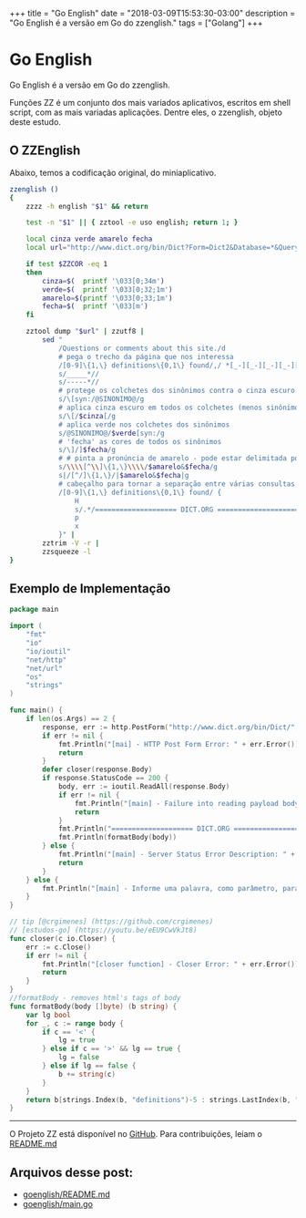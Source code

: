+++
title = "Go English"
date = "2018-03-09T15:53:30-03:00"
description = "Go English é a versão em Go do zzenglish."
tags = ["Golang"]
+++
# Go English

Go English é a versão em Go do zzenglish.

Funções ZZ é um conjunto dos mais variados aplicativos, escritos em shell script, com as mais variadas aplicações. Dentre eles, o zzenglish, objeto deste estudo.

## O ZZEnglish

Abaixo, temos a codificação original, do miniaplicativo.
    
```sh
zzenglish ()
{
	zzzz -h english "$1" && return

	test -n "$1" || { zztool -e uso english; return 1; }

	local cinza verde amarelo fecha
	local url="http://www.dict.org/bin/Dict?Form=Dict2&Database=*&Query=$1"

	if test $ZZCOR -eq 1
	then
		cinza=$(  printf '\033[0;34m')
		verde=$(  printf '\033[0;32;1m')
		amarelo=$(printf '\033[0;33;1m')
		fecha=$(  printf '\033[m')
	fi

	zztool dump "$url" | zzutf8 |
		sed "
			/Questions or comments about this site./d
			# pega o trecho da página que nos interessa
			/[0-9]\{1,\} definitions\{0,1\} found/,/ *[_-][_-][_-][_-][_-]* *$/!d
			s/_____*//
			s/-----*//
			# protege os colchetes dos sinônimos contra o cinza escuro
			s/\[syn:/@SINONIMO@/g
			# aplica cinza escuro em todos os colchetes (menos sinônimos)
			s/\[/$cinza[/g
			# aplica verde nos colchetes dos sinônimos
			s/@SINONIMO@/$verde[syn:/g
			# 'fecha' as cores de todos os sinônimos
			s/\]/]$fecha/g
			# # pinta a pronúncia de amarelo - pode estar delimitada por \\ ou //
			s/\\\\[^\\]\{1,\}\\\\/$amarelo&$fecha/g
			s|/[^/]\{1,\}/|$amarelo&$fecha|g
			# cabeçalho para tornar a separação entre várias consultas mais visível no terminal
			/[0-9]\{1,\} definitions\{0,1\} found/ {
				H
				s/.*/==================== DICT.ORG ====================/
				p
				x
			}" |
		zztrim -V -r |
		zzsqueeze -l
}
```

## Exemplo de Implementação

```go
package main

import (
	"fmt"
	"io"
	"io/ioutil"
	"net/http"
	"net/url"
	"os"
	"strings"
)

func main() {
	if len(os.Args) == 2 {
		response, err := http.PostForm("http://www.dict.org/bin/Dict/", url.Values{"Form": {"Dict1"}, "Query": {os.Args[1]}, "Strategy": {"*"}, "Database": {"*"}, "submit": {"Submit query"}})
		if err != nil {
			fmt.Println("[mai] - HTTP Post Form Error: " + err.Error())
			return
		}
		defer closer(response.Body)
		if response.StatusCode == 200 {
			body, err := ioutil.ReadAll(response.Body)
			if err != nil {
				fmt.Println("[main] - Failure into reading payload body. " + err.Error())
				return
			}
			fmt.Println("==================== DICT.ORG ====================")
			fmt.Println(formatBody(body))
		} else {
			fmt.Println("[main] - Server Status Error Description: " + response.Status)
			return
		}
	} else {
		fmt.Println("[main] - Informe uma palavra, como parâmetro, para pesquisar no DICT.ORG")
	}
}

// tip [@crgimenes] (https://github.com/crgimenes) 
// [estudos-go] (https://youtu.be/eEU9CwVkJt8)
func closer(c io.Closer) { 
	err := c.Close()
	if err != nil {
		fmt.Println("[closer function] - Closer Error: " + err.Error())
		return
	}
}
//formatBody - removes html's tags of body
func formatBody(body []byte) (b string) {
	var lg bool
	for _, c := range body {
		if c == '<' {
			lg = true
		} else if c == '>' && lg == true {
			lg = false
		} else if lg == false {
			b += string(c)
		}
	}
	return b[strings.Index(b, "definitions")-5 : strings.LastIndex(b, "Questions")]
}
```

---
O Projeto ZZ está disponível no [GitHub](https://github.com/funcoeszz/funcoeszz).
Para contribuições, leiam o [README.md](https://github.com/funcoeszz/funcoeszz/blob/master/README.md)

## Arquivos desse post:

- [goenglish/README.md](https://github.com/go-br/estudos/blob/master/goenglish/README.md)
- [goenglish/main.go](https://github.com/go-br/estudos/blob/master/goenglish/main.go)
